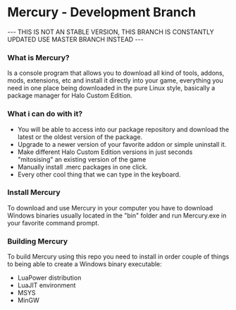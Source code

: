 # Mercury - Development Branch

--- THIS IS NOT AN STABLE VERSION, THIS BRANCH IS CONSTANTLY UPDATED USE MASTER BRANCH INSTEAD ---

### What is Mercury?
Is a console program that allows you to download all kind of tools, addons, mods, extensions, etc and install it directly into your game, everything you need in one place being downloaded in the pure Linux style, basically a package manager for Halo Custom Edition.

### What i can do with it?
 - You will be able to access into our package repository and download the latest or the oldest version of the package.
 - Upgrade to a newer version of your favorite addon or simple uninstall it.
 - Make different Halo Custom Edition versions in just seconds "mitosising" an existing version of the game
 - Manually install .merc packages in one click.
 - Every other cool thing that we can type in the keyboard.
 
 ### Install Mercury
 To download and use Mercury in your computer you have to download Windows binaries usually located in the "bin" folder and run Mercury.exe in your favorite command prompt.
 
 ### Building Mercury
 To build Mercury using this repo you need to install in order couple of things to being able to create a  Windows binary executable:
 
- LuaPower distribution
- LuaJIT environment
- MSYS
- MinGW
